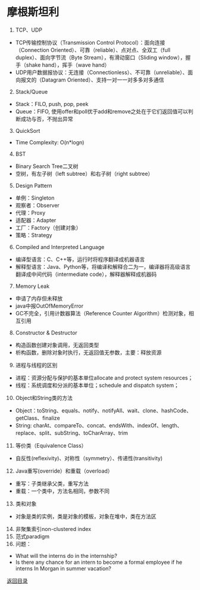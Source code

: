 # 摩根斯坦利

1. TCP、UDP
* TCP传输控制协议（Transmission Control Protocol）：面向连接（Connection Oriented）、可靠（reliable）、点对点、全双工（full duplex）、面向字节流（Byte Stream），有滑动窗口（Sliding window），握手（shake hand），挥手（wave hand）
* UDP用户数据报协议：无连接（Connectionless）、不可靠（unreliable）、面向报文的（Datagram Oriented）、支持一对一一对多多对多通信

2. Stack/Queue
* Stack：FILO, push, pop, peek
* Queue：FIFO, 使用offer和poll优于add和remove之处在于它们返回值可以判断成功与否，不抛出异常

3. QuickSort
* Time Complexity: O(n*logn)

4. BST
* Binary Search Tree二叉树
* 空树，有左子树（left subtree）和右子树（right subtree）

5. Design Pattern
* 单例：Singleton
* 观察者：Observer
* 代理：Proxy
* 适配器：Adapter
* 工厂：Factory（创建对象）
* 策略：Strategy

6. Compiled and Interpreted Language
* 编译型语言：C、C++等，运行时将程序翻译成机器语言
* 解释型语言：Java、Python等，将编译和解释合二为一，编译器将高级语言翻译成中间代码（intermediate code），解释器解释成机器码

7. Memory Leak
* 申请了内存但未释放
* java中报OutOfMemoryError
* GC不完全，引用计数器算法（Reference Counter Algorithm）检测对象，相互引用

8. Constructor & Destructor
* 构造函数创建对象调用，无返回类型
* 析构函数，删除对象时执行，无返回值无参数，主要：释放资源

9. 进程与线程的区别
* 进程：资源分配与保护的基本单位allocate and protect system resources；
* 线程：系统调度和分派的基本单位；schedule and dispatch system；

10. Object和String类的方法
* Object：toString、equals、notify、notifyAll、wait、clone、hashCode、getClass、finalize
* String: charAt、compareTo、concat、endsWith、indexOf、length、replace、split、subString、toCharArray、trim

11. 等价类（Equivalence Class）
* 自反性(reflexivity)、对称性（symmetry）、传递性(transitivity)

12. Java重写(override）和重载（overload）
* 重写：子类继承父类，重写方法
* 重载：一个类中，方法名相同，参数不同

13. 类和对象
* 对象是类的实例，类是对象的模板，对象在堆中，类在方法区

14. 非聚集索引non-clustered index
15. 范式paradigm
16. 问题：
* What will the interns do in the internship?
* Is there any chance for an intern to become a formal employee if he interns In Morgan in summer vacation?

[返回目录](../../CONTENTS.md)